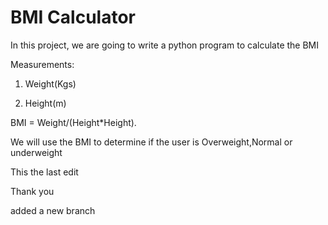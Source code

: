 # BMI Calculator

In this project, we are going to write a python program to calculate the BMI

Measurements:

1. Weight(Kgs)

2. Height(m)

BMI = Weight/(Height*Height).

We will use the BMI to determine if the user is Overweight,Normal or underweight

This the last edit

Thank you

added a new branch 
